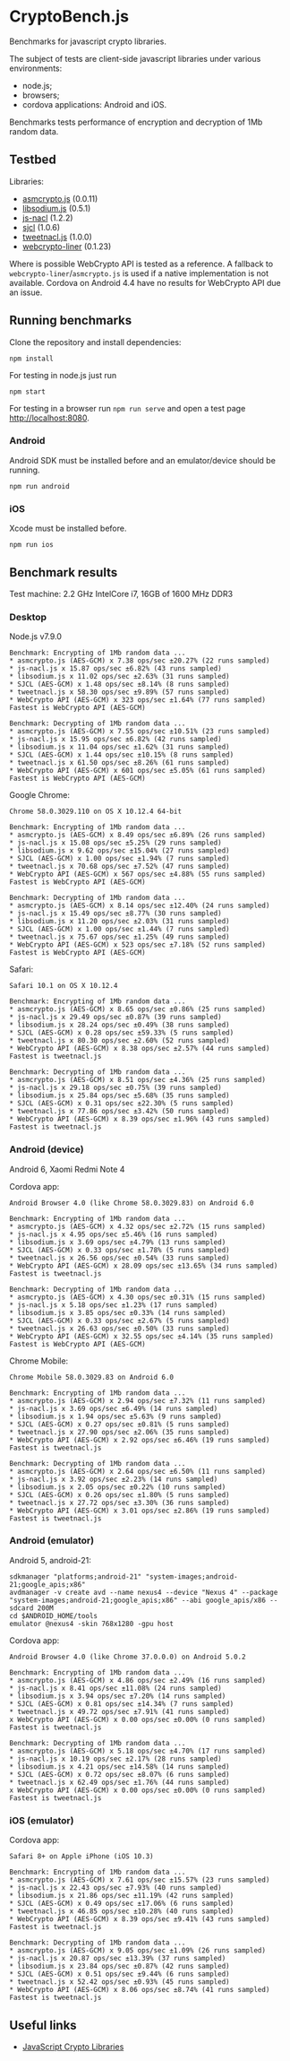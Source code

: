 # CryptoBench.js

Benchmarks for javascript crypto libraries.

The subject of tests are client-side javascript libraries under various environments:
* node.js;
* browsers;
* cordova applications: Android and iOS.

Benchmarks tests performance of encryption and decryption of 1Mb random data.


## Testbed

Libraries:
 * [asmcrypto.js](https://github.com/vibornoff/asmcrypto.js) (0.0.11)
 * [libsodium.js](https://github.com/jedisct1/libsodium.js) (0.5.1)
 * [js-nacl](https://github.com/tonyg/js-nacl) (1.2.2)
 * [sjcl](https://github.com/bitwiseshiftleft/sjcl) (1.0.6)
 * [tweetnacl.js](https://github.com/dchest/tweetnacl-js) (1.0.0)
 * [webcrypto-liner](https://github.com/PeculiarVentures/webcrypto-liner) (0.1.23)

Where is possible WebCrypto API is tested as a reference.
A fallback to `webcrypto-liner`/`asmcrypto.js` is used if a native implementation is not available.
Cordova on Android 4.4 have no results for WebCrypto API due an issue.


## Running benchmarks

Clone the repository and install dependencies:

    npm install

For testing in node.js just run

    npm start


For testing in a browser run `npm run serve` and open a test page [http://localhost:8080](http://localhost:8080).


### Android

Android SDK must be installed before and an emulator/device should be running.

    npm run android


### iOS

Xcode must be installed before.

    npm run ios


## Benchmark results

Test machine: 2.2 GHz IntelCore i7, 16GB of 1600 MHz DDR3


### Desktop

Node.js v7.9.0

    Benchmark: Encrypting of 1Mb random data ...
    * asmcrypto.js (AES-GCM) x 7.38 ops/sec ±20.27% (22 runs sampled)
    * js-nacl.js x 15.87 ops/sec ±6.82% (43 runs sampled)
    * libsodium.js x 11.02 ops/sec ±2.63% (31 runs sampled)
    * SJCL (AES-GCM) x 1.48 ops/sec ±8.14% (8 runs sampled)
    * tweetnacl.js x 58.30 ops/sec ±9.89% (57 runs sampled)
    * WebCrypto API (AES-GCM) x 323 ops/sec ±1.64% (77 runs sampled)
    Fastest is WebCrypto API (AES-GCM)

    Benchmark: Decrypting of 1Mb random data ...
    * asmcrypto.js (AES-GCM) x 7.55 ops/sec ±10.51% (23 runs sampled)
    * js-nacl.js x 15.95 ops/sec ±6.82% (42 runs sampled)
    * libsodium.js x 11.04 ops/sec ±1.62% (31 runs sampled)
    * SJCL (AES-GCM) x 1.44 ops/sec ±10.15% (8 runs sampled)
    * tweetnacl.js x 61.50 ops/sec ±8.26% (61 runs sampled)
    * WebCrypto API (AES-GCM) x 601 ops/sec ±5.05% (61 runs sampled)
    Fastest is WebCrypto API (AES-GCM)


Google Chrome:

    Chrome 58.0.3029.110 on OS X 10.12.4 64-bit

    Benchmark: Encrypting of 1Mb random data ...
    * asmcrypto.js (AES-GCM) x 8.49 ops/sec ±6.89% (26 runs sampled)
    * js-nacl.js x 15.08 ops/sec ±5.25% (29 runs sampled)
    * libsodium.js x 9.62 ops/sec ±15.04% (27 runs sampled)
    * SJCL (AES-GCM) x 1.00 ops/sec ±1.94% (7 runs sampled)
    * tweetnacl.js x 70.68 ops/sec ±7.52% (47 runs sampled)
    * WebCrypto API (AES-GCM) x 567 ops/sec ±4.88% (55 runs sampled)
    Fastest is WebCrypto API (AES-GCM)

    Benchmark: Decrypting of 1Mb random data ...
    * asmcrypto.js (AES-GCM) x 8.14 ops/sec ±12.40% (24 runs sampled)
    * js-nacl.js x 15.49 ops/sec ±8.77% (30 runs sampled)
    * libsodium.js x 11.20 ops/sec ±2.03% (31 runs sampled)
    * SJCL (AES-GCM) x 1.00 ops/sec ±1.44% (7 runs sampled)
    * tweetnacl.js x 75.67 ops/sec ±1.25% (49 runs sampled)
    * WebCrypto API (AES-GCM) x 523 ops/sec ±7.18% (52 runs sampled)
    Fastest is WebCrypto API (AES-GCM)


Safari:

    Safari 10.1 on OS X 10.12.4

    Benchmark: Encrypting of 1Mb random data ...
    * asmcrypto.js (AES-GCM) x 8.65 ops/sec ±0.86% (25 runs sampled)
    * js-nacl.js x 29.49 ops/sec ±0.87% (39 runs sampled)
    * libsodium.js x 28.24 ops/sec ±0.49% (38 runs sampled)
    * SJCL (AES-GCM) x 0.28 ops/sec ±59.33% (5 runs sampled)
    * tweetnacl.js x 80.30 ops/sec ±2.60% (52 runs sampled)
    * WebCrypto API (AES-GCM) x 8.38 ops/sec ±2.57% (44 runs sampled)
    Fastest is tweetnacl.js

    Benchmark: Decrypting of 1Mb random data ...
    * asmcrypto.js (AES-GCM) x 8.51 ops/sec ±4.36% (25 runs sampled)
    * js-nacl.js x 29.18 ops/sec ±0.75% (39 runs sampled)
    * libsodium.js x 25.84 ops/sec ±5.68% (35 runs sampled)
    * SJCL (AES-GCM) x 0.31 ops/sec ±22.30% (5 runs sampled)
    * tweetnacl.js x 77.86 ops/sec ±3.42% (50 runs sampled)
    * WebCrypto API (AES-GCM) x 8.39 ops/sec ±1.96% (43 runs sampled)
    Fastest is tweetnacl.js


### Android (device)

Android 6, Xaomi Redmi Note 4

Cordova app:

    Android Browser 4.0 (like Chrome 58.0.3029.83) on Android 6.0

    Benchmark: Encrypting of 1Mb random data ...
    * asmcrypto.js (AES-GCM) x 4.32 ops/sec ±2.72% (15 runs sampled)
    * js-nacl.js x 4.95 ops/sec ±5.46% (16 runs sampled)
    * libsodium.js x 3.69 ops/sec ±4.79% (13 runs sampled)
    * SJCL (AES-GCM) x 0.33 ops/sec ±1.78% (5 runs sampled)
    * tweetnacl.js x 26.56 ops/sec ±0.54% (33 runs sampled)
    * WebCrypto API (AES-GCM) x 28.09 ops/sec ±13.65% (34 runs sampled)
    Fastest is tweetnacl.js

    Benchmark: Decrypting of 1Mb random data ...
    * asmcrypto.js (AES-GCM) x 4.30 ops/sec ±0.31% (15 runs sampled)
    * js-nacl.js x 5.18 ops/sec ±1.23% (17 runs sampled)
    * libsodium.js x 3.85 ops/sec ±0.33% (14 runs sampled)
    * SJCL (AES-GCM) x 0.33 ops/sec ±2.67% (5 runs sampled)
    * tweetnacl.js x 26.63 ops/sec ±0.50% (33 runs sampled)
    * WebCrypto API (AES-GCM) x 32.55 ops/sec ±4.14% (35 runs sampled)
    Fastest is WebCrypto API (AES-GCM)


Chrome Mobile:

    Chrome Mobile 58.0.3029.83 on Android 6.0

    Benchmark: Encrypting of 1Mb random data ...
    * asmcrypto.js (AES-GCM) x 2.94 ops/sec ±7.32% (11 runs sampled)
    * js-nacl.js x 3.69 ops/sec ±6.49% (14 runs sampled)
    * libsodium.js x 1.94 ops/sec ±5.63% (9 runs sampled)
    * SJCL (AES-GCM) x 0.27 ops/sec ±0.81% (5 runs sampled)
    * tweetnacl.js x 27.90 ops/sec ±2.06% (35 runs sampled)
    * WebCrypto API (AES-GCM) x 2.92 ops/sec ±6.46% (19 runs sampled)
    Fastest is tweetnacl.js

    Benchmark: Decrypting of 1Mb random data ...
    * asmcrypto.js (AES-GCM) x 2.64 ops/sec ±6.50% (11 runs sampled)
    * js-nacl.js x 3.92 ops/sec ±2.23% (14 runs sampled)
    * libsodium.js x 2.05 ops/sec ±0.22% (10 runs sampled)
    * SJCL (AES-GCM) x 0.26 ops/sec ±1.80% (5 runs sampled)
    * tweetnacl.js x 27.72 ops/sec ±3.30% (36 runs sampled)
    * WebCrypto API (AES-GCM) x 3.01 ops/sec ±2.86% (19 runs sampled)
    Fastest is tweetnacl.js


### Android (emulator)

Android 5, android-21:

    sdkmanager "platforms;android-21" "system-images;android-21;google_apis;x86"
    avdmanager -v create avd --name nexus4 --device "Nexus 4" --package "system-images;android-21;google_apis;x86" --abi google_apis/x86 --sdcard 200M
    cd $ANDROID_HOME/tools
    emulator @nexus4 -skin 768x1280 -gpu host


Cordova app:

    Android Browser 4.0 (like Chrome 37.0.0.0) on Android 5.0.2

    Benchmark: Encrypting of 1Mb random data ...
    * asmcrypto.js (AES-GCM) x 4.86 ops/sec ±2.49% (16 runs sampled)
    * js-nacl.js x 8.41 ops/sec ±11.08% (24 runs sampled)
    * libsodium.js x 3.94 ops/sec ±7.20% (14 runs sampled)
    * SJCL (AES-GCM) x 0.81 ops/sec ±14.34% (7 runs sampled)
    * tweetnacl.js x 49.72 ops/sec ±7.91% (41 runs sampled)
    x WebCrypto API (AES-GCM) x 0.00 ops/sec ±0.00% (0 runs sampled)
    Fastest is tweetnacl.js

    Benchmark: Decrypting of 1Mb random data ...
    * asmcrypto.js (AES-GCM) x 5.18 ops/sec ±4.70% (17 runs sampled)
    * js-nacl.js x 10.19 ops/sec ±2.17% (28 runs sampled)
    * libsodium.js x 4.21 ops/sec ±14.58% (14 runs sampled)
    * SJCL (AES-GCM) x 0.72 ops/sec ±8.07% (6 runs sampled)
    * tweetnacl.js x 62.49 ops/sec ±1.76% (44 runs sampled)
    x WebCrypto API (AES-GCM) x 0.00 ops/sec ±0.00% (0 runs sampled)
    Fastest is tweetnacl.js


### iOS (emulator)

Cordova app:

    Safari 8+ on Apple iPhone (iOS 10.3)

    Benchmark: Encrypting of 1Mb random data ...
    * asmcrypto.js (AES-GCM) x 7.61 ops/sec ±15.57% (23 runs sampled)
    * js-nacl.js x 22.43 ops/sec ±7.93% (40 runs sampled)
    * libsodium.js x 21.86 ops/sec ±11.19% (42 runs sampled)
    * SJCL (AES-GCM) x 0.49 ops/sec ±17.06% (6 runs sampled)
    * tweetnacl.js x 46.85 ops/sec ±10.28% (40 runs sampled)
    * WebCrypto API (AES-GCM) x 8.39 ops/sec ±9.41% (43 runs sampled)
    Fastest is tweetnacl.js

    Benchmark: Decrypting of 1Mb random data ...
    * asmcrypto.js (AES-GCM) x 9.05 ops/sec ±1.09% (26 runs sampled)
    * js-nacl.js x 20.87 ops/sec ±13.39% (37 runs sampled)
    * libsodium.js x 23.84 ops/sec ±0.87% (42 runs sampled)
    * SJCL (AES-GCM) x 0.51 ops/sec ±9.44% (6 runs sampled)
    * tweetnacl.js x 52.42 ops/sec ±0.93% (45 runs sampled)
    * WebCrypto API (AES-GCM) x 8.06 ops/sec ±8.74% (41 runs sampled)
    Fastest is tweetnacl.js


## Useful links

* [JavaScript Crypto Libraries](https://gist.github.com/jo/8619441)

